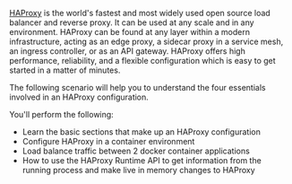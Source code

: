 [HAProxy](https://www.haproxy.com/) is the world's fastest and most widely used open source load balancer and reverse proxy.  It can be used at any scale and in any environment.  HAProxy can be found at any layer within a modern infrastructure, acting as an edge proxy, a sidecar proxy in a service mesh, an ingress controller, or as an API gateway.  HAProxy offers high performance, reliability, and a flexible configuration which is easy to get started in a matter of minutes.

The following scenario will help you to understand the four essentials involved in an HAProxy configuration.

You'll perform the following:
* Learn the basic sections that make up an HAProxy configuration
* Configure HAProxy in a container environment
* Load balance traffic between 2 docker container applications 
* How to use the HAProxy Runtime API to get information from the running process and make live in memory changes to HAProxy

